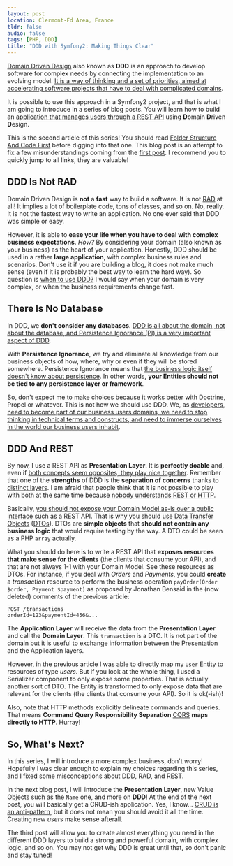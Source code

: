 ```yaml
---
layout: post
location: Clermont-Fd Area, France
tldr: false
audio: false
tags: [PHP, DDD]
title: "DDD with Symfony2: Making Things Clear"
---
```


[Domain Driven Design](http://en.wikipedia.org/wiki/Domain-driven_design) also
known as **DDD** is an approach to develop software for complex needs by
connecting the implementation to an evolving model. [It is a way of thinking and
a set of priorities, aimed at accelerating software projects that have to deal
with complicated domains](http://dddcommunity.org/learning-ddd/what_is_ddd/).

It is possible to use this approach in a Symfony2 project, and that is what I am
going to introduce in a series of blog posts. You will learn how to build an
[application that manages users through a REST
API](/2012/08/02/rest-apis-with-symfony2-the-right-way/) using **D**omain
**D**riven **D**esign.

This is the second article of this series! You should read [Folder Structure
And Code First](/2013/08/07/ddd-with-symfony2-folder-structure-and-code-first/)
before digging into that one. This blog post is an attempt to fix a few
misunderstandings coming from the [first
post](/2013/08/07/ddd-with-symfony2-folder-structure-and-code-first/). I
recommend you to quickly jump to all links, they are valuable!

## DDD Is Not RAD

Domain Driven Design is **not** a **fast** way to build a software. It is not
[RAD](http://en.wikipedia.org/wiki/Rapid_application_development) at all! It
implies a lot of boilerplate code, tons of classes, and so on. No, really. It
is not the fastest way to write an application. No one ever said that DDD was
simple or easy.

However, it is able to **ease your life when you have to deal with complex
business expectations**. _How?_ By considering your domain (also known as your
business) as the heart of your application. Honestly, DDD should be used in a
rather **large application**, with complex business rules and scenarios. Don't
use it if you are building a blog, it does not make much sense (even if it is
probably the best way to learn the hard way). So question is [when to use
DDD?](http://shishkin.wordpress.com/2008/10/10/when-to-use-domain-driven-design/)
I would say when your domain is very complex, or when the business requirements
change fast.

## There Is No Database

In DDD, we **don't consider any databases**. [DDD is all about the domain, not
about the database, and Persistence Ignorance (PI) is a very important aspect of
DDD](http://devlicio.us/blogs/casey/archive/2009/02/12/ddd-there-is-no-database.aspx).

With **Persistence Ignorance**, we try and eliminate all knowledge from our
business objects of how, where, why or even if they will be stored somewhere.
Persistence Ignorance means that [the business logic itself doesn't know about
persistence](http://stackoverflow.com/questions/905498/what-are-the-benefits-of-persistence-ignorance).
In other words, **your Entities should not be tied to any persistence layer or
framework**.

So, don't expect me to make choices because it works better with Doctrine, Propel
or whatever. This is not how we should use DDD. We, as [developers, need to
become part of our business users domains, we need to stop thinking in technical
terms and constructs, and need to immerse ourselves in the world our business
users inhabit](http://devlicio.us/blogs/casey/archive/2008/09/10/the-tao-of-domain-driven-design.aspx).

## DDD And REST

By now, I use a REST API as **Presentation Layer**. It is **perfectly doable**
and, even if [both concepts seem opposites, they play nice
together](http://dontpanic.42.nl/2012/04/rest-and-ddd-incompatible.html). Remember that
one of the **strengths** of DDD is the **separation of concerns** thanks to
[distinct
layers](/2013/08/07/ddd-with-symfony2-folder-structure-and-code-first/#conclusion).
I am afraid that people think that it is not possible to play with both at the same
time because [nobody understands REST or
HTTP](http://blog.steveklabnik.com/posts/2011-07-03-nobody-understands-rest-or-http).

Basically, [you should not expose your Domain Model as-is over a public
interface](http://stackoverflow.com/questions/10943758/is-it-good-to-return-domain-model-from-rest-api-over-a-ddd-application)
such as a REST API. That is why you should [use
Data Transfer Objects](http://neverstopbuilding.net/the-dto-pattern-how-to-generate-php-dtos-quickly-with-dtox/)
([DTOs](http://en.wikipedia.org/wiki/Data_transfer_object)). DTOs are **simple
objects** that **should not contain any business logic** that would require
testing by the way. A DTO could be seen as a PHP `array` actually.

What you should do here is to write a REST API that **exposes resources that
make sense for the clients** (the clients that consume your API), and that are
not always 1-1 with your Domain Model. See these resources as DTOs. For
instance, if you deal with _Orders_ and _Payments_, you could **create** a
_transaction_ resource to perform the business operation
`payOrder(Order $order, Payment $payment)` as proposed by Jonathan Bensaid in
the (now deleted) comments of the previous article:

    POST /transactions
    orderId=123&paymentId=456&...

The **Application Layer** will receive the data from the **Presentation Layer**
and call the **Domain Layer**. This `transaction` is a DTO. It is not part of
the domain but it is useful to exchange information between the Presentation and
the Application layers.

However, in the previous article I was able to directly map my `User` Entity to
resources of type _users_. But if you look at the whole thing, I used a
Serializer component to only expose some properties. That is actually another
sort of DTO. The Entity is transformed to only expose data that are relevant for
the clients (the clients that consume your API). So it is ok(-ish)!

Also, note that HTTP methods explicitly delineate commands and
queries. That means **Command Query Responsibility Separation**
[CQRS](http://martinfowler.com/bliki/CQRS.html) **maps directly to HTTP**. Hurray!

## So, What's Next?

In this series, I will introduce a more complex business, don't worry! Hopefully
I was clear enough to explain my choices regarding this series, and I fixed some
misconceptions about DDD, RAD, and REST.

In the next blog post, I will introduce the **Presentation Layer**, new Value
Objects such as the `Name` one, and more on **DDD**! At the end of the next
post, you will basically get a CRUD-ish application. Yes, I know... [CRUD is an
anti-pattern](http://verraes.net/2013/04/crud-is-an-anti-pattern/), but it does
not mean you should avoid it all the time. Creating new _users_ make sense
afterall.

The third post will allow you to create almost everything you need in the
different DDD layers to build a strong and powerful domain, with complex logic,
and so on. You may not get why DDD is great until that, so don't panic and stay
tuned!
